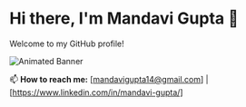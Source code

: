 # Hi there, I'm **Mandavi Gupta** 👋
Welcome to my GitHub profile!


![Animated Banner](https://media3.giphy.com/media/v1.Y2lkPTc5MGI3NjExOTY1cjY0cmlhaGs0czJtZDNzZ2k1czZvdHd3ODJqZm55aWR1NmM4cyZlcD12MV9pbnRlcm5hbF9naWZfYnlfaWQmY3Q9Zw/2IudUHdI075HL02Pkk/giphy.gif)



📫 **How to reach me:** [mandavigupta14@gmail.com] | [https://www.linkedin.com/in/mandavi-gupta/]

<!--
**mandavigupta/mandavigupta** is a ✨ _special_ ✨ repository because its `README.md` (this file) appears on your GitHub profile.

Here are some ideas to get you started:

- 🔭 I’m currently working on ...
- 🌱 I’m currently learning ...
- 👯 I’m looking to collaborate on ...
- 🤔 I’m looking for help with ...
- 💬 Ask me about ...
- 📫 How to reach me: ...
- 😄 Pronouns: ...
- ⚡ Fun fact: ...
-->
